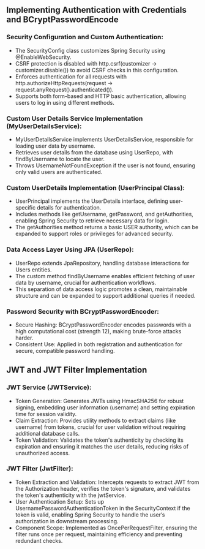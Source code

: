 ## Implementing Authentication with Credentials and BCryptPasswordEncode
### Security Configuration and Custom Authentication:
- The SecurityConfig class customizes Spring Security using @EnableWebSecurity.
- CSRF protection is disabled with http.csrf(customizer -> customizer.disable()) to avoid CSRF checks in this configuration.
- Enforces authentication for all requests with http.authorizeHttpRequests(request -> request.anyRequest().authenticated()).
- Supports both form-based and HTTP basic authentication, allowing users to log in using different methods.
### Custom User Details Service Implementation (MyUserDetailsService):
- MyUserDetailsService implements UserDetailsService, responsible for loading user data by username.
- Retrieves user details from the database using UserRepo, with findByUsername to locate the user.
- Throws UsernameNotFoundException if the user is not found, ensuring only valid users are authenticated.

### Custom UserDetails Implementation (UserPrincipal Class):
- UserPrincipal implements the UserDetails interface, defining user-specific details for authentication.
- Includes methods like getUsername, getPassword, and getAuthorities, enabling Spring Security to retrieve necessary data for login.
- The getAuthorities method returns a basic USER authority, which can be expanded to support roles or privileges for advanced security.
### Data Access Layer Using JPA (UserRepo):
- UserRepo extends JpaRepository, handling database interactions for Users entities.
- The custom method findByUsername enables efficient fetching of user data by username, crucial for authentication workflows.
- This separation of data access logic promotes a clean, maintainable structure and can be expanded to support additional queries if needed.
### Password Security with BCryptPasswordEncoder:
- Secure Hashing: BCryptPasswordEncoder encodes passwords with a high computational cost (strength 12), making brute-force attacks harder.
- Consistent Use: Applied in both registration and authentication for secure, compatible password handling.

## JWT and JWT Filter Implementation
###  JWT Service (JWTService):
- Token Generation: Generates JWTs using HmacSHA256 for robust signing, embedding user information (username) and setting expiration time for session validity.
- Claim Extraction: Provides utility methods to extract claims (like username) from tokens, crucial for user validation without requiring additional database calls.
- Token Validation: Validates the token's authenticity by checking its expiration and ensuring it matches the user details, reducing risks of unauthorized access.

### JWT Filter (JwtFilter):
- Token Extraction and Validation: Intercepts requests to extract JWT from the Authorization header, verifies the token's signature, and validates the token's authenticity with the jwtService.
- User Authentication Setup: Sets up UsernamePasswordAuthenticationToken in the SecurityContext if the token is valid, enabling Spring Security to handle the user’s authorization in downstream processing.
- Component Scope: Implemented as OncePerRequestFilter, ensuring the filter runs once per request, maintaining efficiency and preventing redundant checks.
